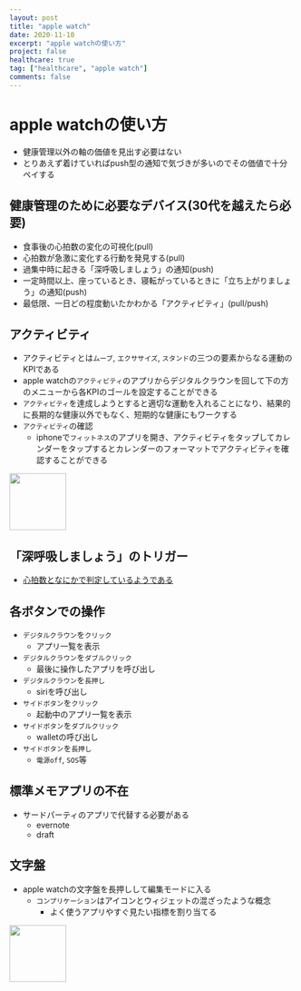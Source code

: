 ```yaml
---
layout: post
title: "apple watch"
date: 2020-11-10
excerpt: "apple watchの使い方"
project: false
healthcare: true
tag: ["healthcare", "apple watch"]
comments: false
---
```


# apple watchの使い方
 - 健康管理以外の軸の価値を見出す必要はない
 - とりあえず着けていればpush型の通知で気づきが多いのでその価値で十分ペイする

## 健康管理のために必要なデバイス(30代を越えたら必要)
 - 食事後の心拍数の変化の可視化(pull)
 - 心拍数が急激に変化する行動を発見する(pull)
 - 過集中時に起きる「深呼吸しましょう」の通知(push)
 - 一定時間以上、座っているとき、寝転がっているときに「立ち上がりましょう」の通知(push)
 - 最低限、一日どの程度動いたかわかる「アクティビティ」(pull/push)

## アクティビティ
 - アクティビティとは`ムーブ`, `エクササイズ`, `スタンド`の三つの要素からなる運動のKPIである
 - apple watchの`アクティビティ`のアプリからデジタルクラウンを回して下の方のメニューから各KPIのゴールを設定することができる
 - `アクティビティ`を達成しようとすると適切な運動を入れることになり、結果的に長期的な健康以外でもなく、短期的な健康にもワークする
 - `アクティビティ`の確認
   - iphoneで`フィットネス`のアプリを開き、アクティビティをタップしてカレンダーをタップするとカレンダーのフォーマットでアクティビティを確認することができる

<div>
  <img style="align: center !important; width: 100px !important;" src="https://user-images.githubusercontent.com/4949982/105993709-0d7f6a80-60ea-11eb-9922-f04dbd26dcf8.PNG">
</div>

## 「深呼吸しましょう」のトリガー
 - [心拍数となにかで判定しているようである](https://www.reddit.com/r/AppleWatch/comments/8k3bvy/breathe_notification_how_does_it_work/)
  

## 各ボタンでの操作
 - `デジタルクラウン`を`クリック`
   - アプリ一覧を表示
 - `デジタルクラウン`を`ダブルクリック`
   - 最後に操作したアプリを呼び出し
 - `デジタルクラウン`を`長押し`
   - siriを呼び出し
 - `サイドボタン`を`クリック`
   - 起動中のアプリ一覧を表示
 - `サイドボタン`を`ダブルクリック`
   - walletの呼び出し
 - `サイドボタン`を`長押し`
   - `電源off`, `SOS`等
 
## 標準メモアプリの不在
 - サードパーティのアプリで代替する必要がある
   - evernote
   - draft

## 文字盤
 - apple watchの文字盤を長押しして編集モードに入る
   - `コンプリケーション`はアイコンとウィジェットの混ざったような概念
     - よく使うアプリやすぐ見たい指標を割り当てる

<div>
  <img style="align: center !important; width: 100px !important;" src="https://user-images.githubusercontent.com/4949982/105993733-14a67880-60ea-11eb-9b92-ed8944971833.PNG">
</div>
